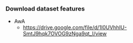 ### Download dataset features 
* AwA
  * https://drive.google.com/file/d/1l0UVhhIU-SmtJ9hqk7OVOG9zNga9qt_I/view
